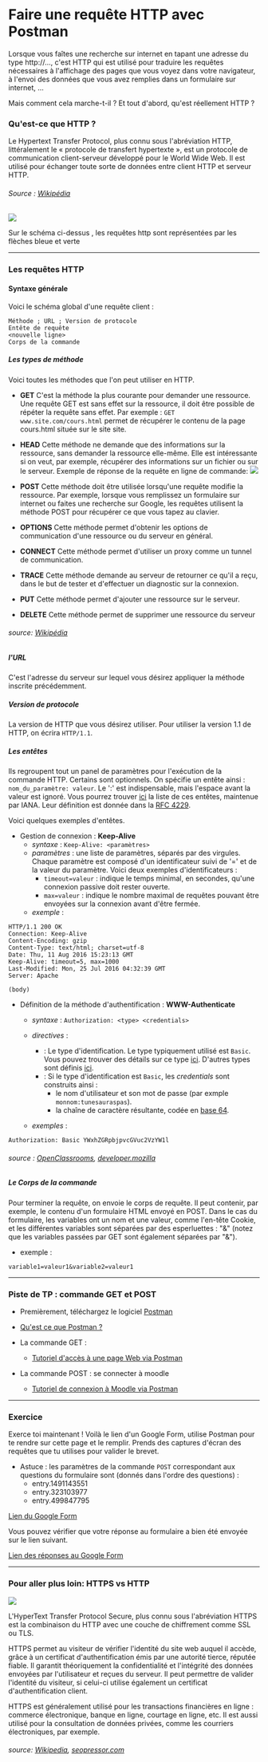 
# Faire une requête HTTP avec Postman

Lorsque vous faîtes une recherche sur internet en tapant une adresse du type http://..., c'est HTTP qui est utilisé pour traduire les requêtes nécessaires à l'affichage des pages que vous voyez dans votre navigateur, à l'envoi des données que vous avez remplies dans un formulaire sur internet, ...

Mais comment cela marche-t-il ? Et tout d'abord, qu'est réellement HTTP ?

### Qu'est-ce que HTTP ?

Le Hypertext Transfer Protocol, plus connu sous l'abréviation HTTP, littéralement le « protocole de transfert hypertexte », est un protocole de communication client-serveur développé pour le World Wide Web. Il est utilisé pour échanger toute sorte de données entre client HTTP et serveur HTTP.

###### Source : [Wikipédia](https://fr.wikipedia.org/wiki/Hypertext_Transfer_Protocol)

![](https://user.oc-static.com/files/5001_6000/5675.jpg)

Sur le schéma ci-dessus , les requêtes http sont représentées par les flèches bleue et verte

---

### Les requêtes HTTP



#### Syntaxe générale

Voici le schéma global d'une requête client : 
```
Méthode ; URL ; Version de protocole
Entête de requête
<nouvelle ligne>
Corps de la commande
```

##### Les types de méthode
Voici toutes les méthodes que l'on peut utiliser en HTTP.  


* **GET**
C'est la méthode la plus courante pour demander une ressource. Une requête GET est sans effet sur la ressource, il doit être possible de répéter la requête sans effet.
Par exemple : `GET www.site.com/cours.html` permet de récupérer le contenu de la page cours.html située sur le site site.

* **HEAD**
Cette méthode ne demande que des informations sur la ressource, sans demander la ressource elle-même.  Elle est intéressante si on veut, par exemple, récupérer des informations sur un fichier ou sur le serveur.
Exemple de réponse de la requête en ligne de commande:
![](https://i.imgur.com/NBCKGPU.png)


* **POST**
Cette méthode doit être utilisée lorsqu'une requête modifie la ressource. Par exemple, lorsque vous remplissez un formulaire sur internet ou faites une recherche sur Google, les requêtes utilisent la méthode POST pour récupérer ce que vous tapez au clavier.

* **OPTIONS**
Cette méthode permet d'obtenir les options de communication d'une ressource ou du serveur en général.

* **CONNECT**
Cette méthode permet d'utiliser un proxy comme un tunnel de communication.

* **TRACE**
Cette méthode demande au serveur de retourner ce qu'il a reçu, dans le but de tester et d'effectuer un diagnostic sur la connexion.

* **PUT**
Cette méthode permet d'ajouter une ressource sur le serveur.

* **DELETE**
Cette méthode permet de supprimer une ressource du serveur

###### source: [Wikipédia](https://fr.wikipedia.org/wiki/Hypertext_Transfer_Protocol)


##### l'URL

C'est l'adresse du serveur sur lequel vous désirez appliquer la méthode inscrite précédemment.

##### Version de protocole

La version de HTTP que vous désirez utiliser. Pour utiliser la version 1.1 de HTTP, on écrira `HTTP/1.1`.

##### Les entêtes

Ils regroupent tout un panel de paramètres pour l'exécution de la commande HTTP. Certains sont optionnels. On spécifie un entête ainsi : `nom_du_paramètre: valeur`. Le ':' est indispensable, mais l'espace avant la valeur est ignoré. Vous pourrez trouver [ici](https://www.iana.org/assignments/message-headers/message-headers.xhtml) la liste de ces entêtes, maintenue par IANA. Leur définition est donnée dans la [RFC 4229](https://tools.ietf.org/html/rfc4229).

Voici quelques exemples d'entêtes.

* Gestion de connexion : **Keep-Alive**
    * *syntaxe* : `Keep-Alive: <paramètres>`
    * *paramètres* : une liste de paramètres, séparés par des virgules. Chaque paramètre est composé d'un identificateur suivi de '=' et de la valeur du paramètre. Voici deux exemples d'identificateurs :
        * `timeout=valeur` : indique le temps minimal, en secondes, qu'une connexion passive doit rester ouverte.
        *  `max=valeur` : indique le nombre maximal de requêtes pouvant être envoyées sur la connexion avant d'être fermée. 
    * *exemple* : 
```
HTTP/1.1 200 OK
Connection: Keep-Alive
Content-Encoding: gzip
Content-Type: text/html; charset=utf-8
Date: Thu, 11 Aug 2016 15:23:13 GMT
Keep-Alive: timeout=5, max=1000
Last-Modified: Mon, 25 Jul 2016 04:32:39 GMT
Server: Apache

(body)
```
* Définition de la méthode d'authentification : **WWW-Authenticate**

    * *syntaxe* : `Authorization: <type> <credentials>`
    * *directives* : 
        * **<type>** : Le type d'identification. Le type typiquement utilisé est `Basic`. Vous pouvez trouver des détails sur ce type [ici](https://developer.mozilla.org/en-US/docs/Web/HTTP/Authentication#Basic_authentication_scheme). D'autres types sont définis [ici](http://www.iana.org/assignments/http-authschemes/http-authschemes.xhtml).
        *  **<credentials>** : Si le type d'identification est `Basic`, les *credentials* sont construits ainsi : 
            * le nom d'utilisateur et son mot de passe (par exmple `monnom:tunesauraspas`).
            * la chaîne de caractère résultante, codée en [base 64](https://developer.mozilla.org/en-US/docs/Web/API/WindowBase64/Base64_encoding_and_decoding).
     

    * *exemples* :
```
Authorization: Basic YWxhZGRpbjpvcGVuc2VzYW1l
```
###### source : [OpenClassrooms](https://openclassrooms.com/courses/les-requetes-http), [developer.mozilla](https://developer.mozilla.org/fr/docs/Web/HTTP/Headers)

##### Le Corps de la commande
Pour terminer la requête, on envoie le corps de requête. Il peut contenir, par exemple, le contenu d'un formulaire HTML envoyé en POST.
Dans le cas du formulaire, les variables ont un nom et une valeur, comme l'en-tête Cookie, et les différentes variables sont séparées par des esperluettes : "&" (notez que les variables passées par GET sont également séparées par "&").
* exemple : 
```
variable1=valeur1&variable2=valeur1
```
---

### Piste de TP : commande GET et POST

* Premièrement, téléchargez le logiciel [Postman](https://www.getpostman.com/)

* [Qu'est ce que Postman ?](postman.html)

* La commande GET :
    * [Tutoriel d'accès à une page Web via Postman](tuto_GET.html)

* La commande POST : se connecter à moodle
    * [Tutoriel de connexion à Moodle via Postman](tuto_POST.html)

---

### Exercice

Exerce toi maintenant ! Voilà le lien d'un Google Form, utilise Postman pour te rendre sur cette page et le remplir. Prends des captures d'écran des requêtes que tu utilises pour valider le brevet.

* Astuce : les paramètres de la commande `POST` correspondant aux questions du formulaire sont (donnés dans l'ordre des questions) :
    * entry.1491143551
    * entry.323103977
    * entry.499847795

[Lien du Google Form](https://docs.google.com/forms/d/e/1FAIpQLSevVMgLC7Q9cFPuBrZ5_IZJ5oov2E-nsHR744e0Pxseq3skBA/viewform)

Vous pouvez vérifier que votre réponse au formulaire a bien été envoyée sur le lien suivant.

[Lien des réponses au Google Form](https://docs.google.com/forms/d/e/1FAIpQLSevVMgLC7Q9cFPuBrZ5_IZJ5oov2E-nsHR744e0Pxseq3skBA/viewanalytics)

---

### Pour aller plus loin: HTTPS vs HTTP

![](https://seopressor.com/wp-content/uploads/2017/07/HTTP-vs-HTTPS.png)

L'HyperText Transfer Protocol Secure, plus connu sous l'abréviation HTTPS   est la combinaison du HTTP avec une couche de chiffrement comme SSL ou TLS.

HTTPS permet au visiteur de vérifier l'identité du site web auquel il accède, grâce à un certificat d'authentification émis par une autorité tierce, réputée fiable. Il garantit théoriquement la confidentialité et l'intégrité des données envoyées par l'utilisateur et reçues du serveur. Il peut permettre de valider l'identité du visiteur, si celui-ci utilise également un certificat d'authentification client.

HTTPS est généralement utilisé pour les transactions financières en ligne : commerce électronique, banque en ligne, courtage en ligne, etc. Il est aussi utilisé pour la consultation de données privées, comme les courriers électroniques, par exemple.


###### source: [Wikipedia](https://fr.wikipedia.org/wiki/HyperText_Transfer_Protocol_Secure), [seopressor.com](https://seopressor.com/blog/http-vs-https/)
